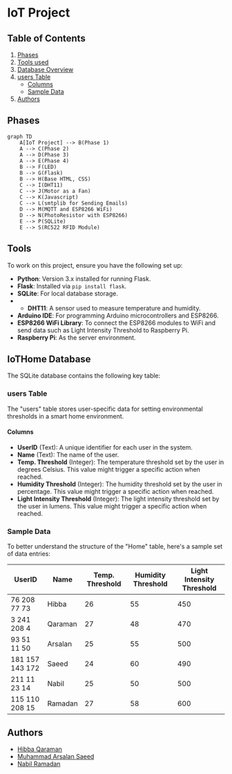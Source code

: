# IoT Project

## Table of Contents
1. [Phases](#phases)
2. [Tools used](#tools)
3. [Database Overview](#iothome-database)
4. [users Table](#users-table)
   - [Columns](#columns)
   - [Sample Data](#sample-data)
5. [Authors](#authors)


## Phases

```mermaid
graph TD
    A[IoT Project] --> B(Phase 1)
    A --> C(Phase 2)
    A --> D(Phase 3)
    A --> E(Phase 4)
    B --> F(LED)
    B --> G(Flask)
    B --> H(Base HTML, CSS)
    C --> I(DHT11)
    C --> J(Motor as a Fan)
    C --> K(Javascript)
    C --> L(smtplib for Sending Emails)
    D --> M(MQTT and ESP8266 WiFi)
    D --> N(PhotoResistor with ESP8266)
    E --> P(SQLite)
    E --> S(RC522 RFID Module)
```

## Tools
To work on this project, ensure you have the following set up:

- **Python**: Version 3.x installed for running Flask.
- **Flask**: Installed via `pip install flask`.
- **SQLite**: For local database storage.
- - **DHT11**: A sensor used to measure temperature and humidity.
- **Arduino IDE**: For programming Arduino microcontrollers and ESP8266.
- **ESP8266 WiFi Library**: To connect the ESP8266 modules to WiFi and send data such as Light Intensity Threshold to Raspberry Pi.
- **Raspberry Pi**: As the server environment.

## IoTHome Database
The SQLite database contains the following key table:

### users Table
The "users" table stores user-specific data for setting environmental thresholds in a smart home environment.

#### Columns
- **UserID** (Text): A unique identifier for each user in the system.
- **Name** (Text): The name of the user.
- **Temp. Threshold** (Integer): The temperature threshold set by the user in degrees Celsius. This value might trigger a specific action when reached.
- **Humidity Threshold** (Integer): The humidity threshold set by the user in percentage. This value might trigger a specific action when reached.
- **Light Intensity Threshold** (Integer): The light intensity threshold set by the user in lumens. This value might trigger a specific action when reached.

### Sample Data
To better understand the structure of the "Home" table, here's a sample set of data entries:


| UserID             | Name    | Temp. Threshold | Humidity Threshold | Light Intensity Threshold |
|--------------------|---------|-----------------|--------------------|---------------------------|
| 76 208 77 73       | Hibba   | 26              | 55                 | 450                       |
| 3 241 208 4        | Qaraman | 27              | 48                 | 470                       |
| 93 51 11 50        | Arsalan | 25              | 55                 | 500                       |
| 181 157 143 172    | Saeed   | 24              | 60                 | 490                       |
| 211 11 23 14       | Nabil   | 25              | 50                 | 500                       |
| 115 110 208 15     | Ramadan | 27              | 58                 | 600                       |


## Authors

- [Hibba Qaraman](https://github.com/hqara)
- [Muhammad Arsalan Saeed ](https://github.com/2191818)
- [Nabil Ramadan](https://github.com/Nabil-rn)
